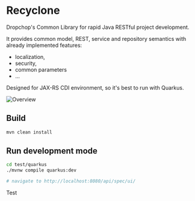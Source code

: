 # Recyclone

Dropchop's Common Library for rapid Java RESTful project development.

It provides common model, REST, service and repository semantics with already implemented features:
- localization,
- security,
- common parameters
- ...

Designed for JAX-RS CDI environment, so it's best to run with Quarkus.

![Overview](https://github.com/ivlcic/recyclone/blob/4ec9266f62f3b34cc231cdcb3d82eaaf5797033c/docs/img/Recyclone.svg)

## Build

```bash 
mvn clean install
```

## Run development mode

```bash
cd test/quarkus
./mvnw compile quarkus:dev

# navigate to http://localhost:8080/api/spec/ui/
```

Test

